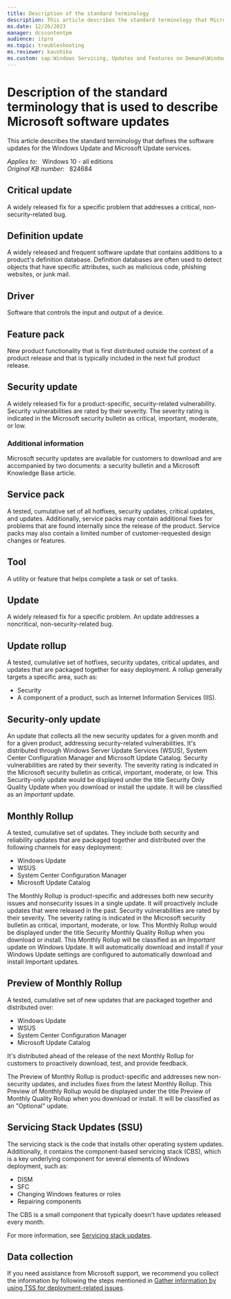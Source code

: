 ```yaml
---
title: Description of the standard terminology
description: This article describes the standard terminology that Microsoft uses to describe software updates.
ms.date: 12/26/2023
manager: dcscontentpm
audience: itpro
ms.topic: troubleshooting
ms.reviewer: kaushika
ms.custom: sap:Windows Servicing, Updates and Features on Demand\Windows Update configuration, settings and management, csstroubleshoot
---
```

# Description of the standard terminology that is used to describe Microsoft software updates

This article describes the standard terminology that defines the software updates for the Windows Update and Microsoft Update services.

_Applies to:_ &nbsp; Windows 10 - all editions  
_Original KB number:_ &nbsp; 824684

## Critical update

A widely released fix for a specific problem that addresses a critical, non-security-related bug.

## Definition update

A widely released and frequent software update that contains additions to a product's definition database. Definition databases are often used to detect objects that have specific attributes, such as malicious code, phishing websites, or junk mail.

## Driver

Software that controls the input and output of a device.

## Feature pack

New product functionality that is first distributed outside the context of a product release and that is typically included in the next full product release.

## Security update

A widely released fix for a product-specific, security-related vulnerability. Security vulnerabilities are rated by their severity. The severity rating is indicated in the Microsoft security bulletin as critical, important, moderate, or low.

### Additional information

Microsoft security updates are available for customers to download and are accompanied by two documents: a security bulletin and a Microsoft Knowledge Base article.

## Service pack

A tested, cumulative set of all hotfixes, security updates, critical updates, and updates. Additionally, service packs may contain additional fixes for problems that are found internally since the release of the product. Service packs may also contain a limited number of customer-requested design changes or features.

## Tool

A utility or feature that helps complete a task or set of tasks.

## Update

A widely released fix for a specific problem. An update addresses a noncritical, non-security-related bug.

## Update rollup

A tested, cumulative set of hotfixes, security updates, critical updates, and updates that are packaged together for easy deployment. A rollup generally targets a specific area, such as:

- Security
- A component of a product, such as Internet Information Services (IIS).

## Security-only update

An update that collects all the new security updates for a given month and for a given product, addressing security-related vulnerabilities. It's distributed through Windows Server Update Services (WSUS), System Center Configuration Manager and Microsoft Update Catalog. Security vulnerabilities are rated by their severity. The severity rating is indicated in the Microsoft security bulletin as critical, important, moderate, or low. This Security-only update would be displayed under the title Security Only Quality Update when you download or install the update.  It will be classified as an *Important* update.

## Monthly Rollup

A tested, cumulative set of updates. They include both security and reliability updates that are packaged together and distributed over the following channels for easy deployment:

- Windows Update
- WSUS
- System Center Configuration Manager
- Microsoft Update Catalog

The Monthly Rollup is product-specific and addresses both new security issues and nonsecurity issues in a single update. It will proactively include updates that were released in the past. Security vulnerabilities are rated by their severity. The severity rating is indicated in the Microsoft security bulletin as critical, important, moderate, or low. This Monthly Rollup would be displayed under the title Security Monthly Quality Rollup when you download or install. This Monthly Rollup will be classified as an *Important* update on Windows Update. It will automatically download and install if your Windows Update settings are configured to automatically download and install Important updates.

## Preview of Monthly Rollup

A tested, cumulative set of new updates that are packaged together and distributed over:

- Windows Update
- WSUS
- System Center Configuration Manager
- Microsoft Update Catalog

It's distributed ahead of the release of the next Monthly Rollup for customers to proactively download, test, and provide feedback.

The Preview of Monthly Rollup is product-specific and addresses new non-security updates, and includes fixes from the latest Monthly Rollup. This Preview of Monthly Rollup would be displayed under the title Preview of Monthly Quality Rollup when you download or install. It will be classified as an "Optional" update.

## Servicing Stack Updates (SSU)

The servicing stack is the code that installs other operating system updates. Additionally, it contains the component-based servicing stack (CBS), which is a key underlying component for several elements of Windows deployment, such as:

- DISM
- SFC
- Changing Windows features or roles
- Repairing components

The CBS is a small component that typically doesn't have updates released every month.

For more information, see [Servicing stack updates](/windows/deployment/update/servicing-stack-updates).

## Data collection

If you need assistance from Microsoft support, we recommend you collect the information by following the steps mentioned in [Gather information by using TSS for deployment-related issues](../windows-troubleshooters/gather-information-using-tss-deployment.md).

